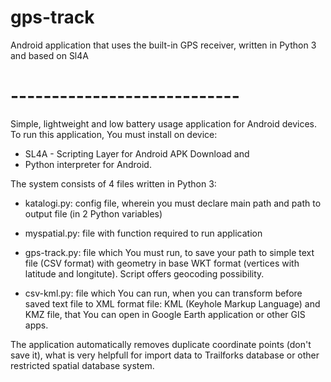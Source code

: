 # gps-track
Android application that uses the built-in GPS receiver, written in Python 3 and based on Sl4A

# ----------------------------

Simple, lightweight and low battery usage application for Android devices. To run this application, You must install on device:

* SL4A - Scripting Layer for Android APK Download and 
* Python interpreter for Android. 


The system consists of 4 files written in Python 3:

  * katalogi.py: config file, wherein you must declare main path and path to output file (in 2 Python variables)

  * myspatial.py: file with function required to run application

  * gps-track.py: file which You must run, to save your path to simple text file (CSV format) with geometry in base WKT format (vertices with latitude and longitute). Script offers geocoding possibility. 

  * csv-kml.py: file which You can run, when you can transform before saved text file to XML format file: KML (Keyhole Markup Language) and KMZ file, that You can open in Google Earth application or other GIS apps.

The application automatically removes duplicate coordinate points (don't save it), what is very helpfull for import data to Trailforks database or other restricted spatial database system.
